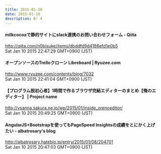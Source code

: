 ```yaml
---
title: 2015-01-10
date: 2015-01-10
description: B! 4
---
```


#### milkcocoaで静的サイトにslack連携のお問い合わせフォーム - Qiita
http://qiita.com/n0bisuke/items/dbddfd9d4186efd1e0b5<br>
Sat Jan 10 2015 22:47:29 GMT+0900 (JST)<br>


#### オープンソースのTrelloクローン Libreboard | Ryuzee.com
http://www.ryuzee.com/contents/blog/7032<br>
Sat Jan 10 2015 22:41:04 GMT+0900 (JST)<br>


#### 【プログラム脱初心者】1時間で作るブラウザ完結エディターのまとめ【俺のエディター】 | Project name
http://vsanna.sakura.ne.jp/wp/2015/01/inside_orenoeditor/<br>
Sat Jan 10 2015 20:49:25 GMT+0900 (JST)<br>


#### AngularJS+Bootstrapを使ってもPageSpeed Insightsの成績をとにかく上げたい - albatrosary's blog
http://albatrosary.hateblo.jp/entry/2015/01/08/204701<br>
Sat Jan 10 2015 20:47:03 GMT+0900 (JST)<br>


